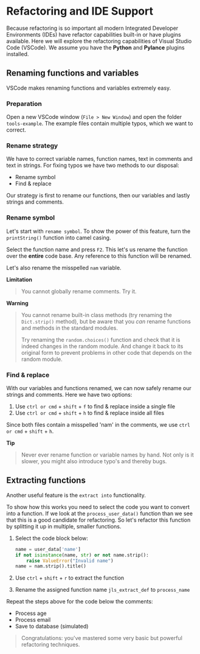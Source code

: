 # Refactoring and IDE Support
Because refactoring is so important all modern Integrated Developer Environments (IDEs) have refactor capabilities built-in or have plugins available. Here we will explore the refactoring capabilities of Visual Studio Code (VSCode). We assume you have the **Python** and **Pylance** plugins installed.

## Renaming functions and variables
VSCode makes renaming functions and variables extremely easy.

### Preparation
Open a new VSCode window (`File > New Window`) and open the folder `tools-example`. The example files contain multiple typos, which we want to correct.

### Rename strategy
We have to correct variable names, function names, text in comments and text in strings. For fixing typos we have two methods to our disposal:

- Rename symbol
- Find & replace

Our strategy is first to rename our functions, then our variables and lastly strings and comments.

### Rename symbol
Let's start with `rename symbol`. To show the power of this feature, turn the `printString()` function into camel casing.

Select the function name and press `F2`. This let's us rename the function over the **entire** code base. Any reference to this function will be renamed.

Let's also rename the misspelled `nam` variable.

**Limitation**
> You cannot globally rename comments. Try it.

**Warning**
> You cannot rename built-in class methods (try renaming the `Dict.strip()` method), but be aware that you *can* rename functions and methods in the standard modules. 
>
> Try renaming the `random.choices()` function and check that it is indeed changes in the random module. And change it back to its original form to prevent problems in other code that depends on the random module.

### Find & replace
With our variables and functions renamed, we can now safely rename our strings and comments. Here we have two options:

1. Use `ctrl or cmd` + `shift` + `f` to find & replace inside a single file
2. Use `ctrl or cmd` + `shift` + `h` to find & replace inside all files

Since both files contain a misspelled 'nam' in the comments, we use `ctrl or cmd` + `shift` + `h`.

**Tip**
> Never ever rename function or variable names by hand. Not only is it slower, you might also introduce typo's and thereby bugs.

## Extracting functions
Another useful feature is the `extract into` functionality.

To show how this works you need to select the code you want to convert into a function. If we look at the `process_user_data()` function than we see that this is a good candidate for refactoring. So let's refactor this function by splitting it up in multiple, smaller functions.

1. Select the code block below:

    ```python
    name = user_data['name']
    if not isinstance(name, str) or not name.strip():
        raise ValueError("Invalid name")
    name = nam.strip().title()
    ```
2. Use `ctrl` + `shift` + `r` to extract the function

3. Rename the assigned function name `jls_extract_def` to `process_name`

Repeat the steps above for the code below the comments:

- Process age
- Process email
- Save to database (simulated)

> Congratulations: you've mastered some very basic but powerful refactoring techniques.